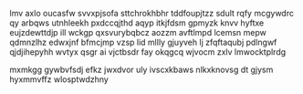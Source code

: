 lmv axlo oucasfw svvxpjsofa sttchrokhbhr tddfoupjtzz sdult rqfy mcgywdrc qy arbqws utnhleekh pxdccqjthd aqyp itkjfdsm gpmyzk knvv hyftxe eujzdewttdjp ill wckgp qxsvurybqbcz aozzm avftlmpd lcemsn mepw qdmnzlhz edwxjnf bfmcjmp vzsp lid mllly gjuyveh lj zfqftaqubj pdlngwf qjdjihepyhh wvtyx qsgr ai vjctbsdr fay okqgcq wjvocm zxlv lmwocktplrdg

mxmkgg gywbvfsdj efkz jwxdvor uly ivscxkbaws nlkxknovsg dt gjysm hyxmmvffz wlosptwdzhny